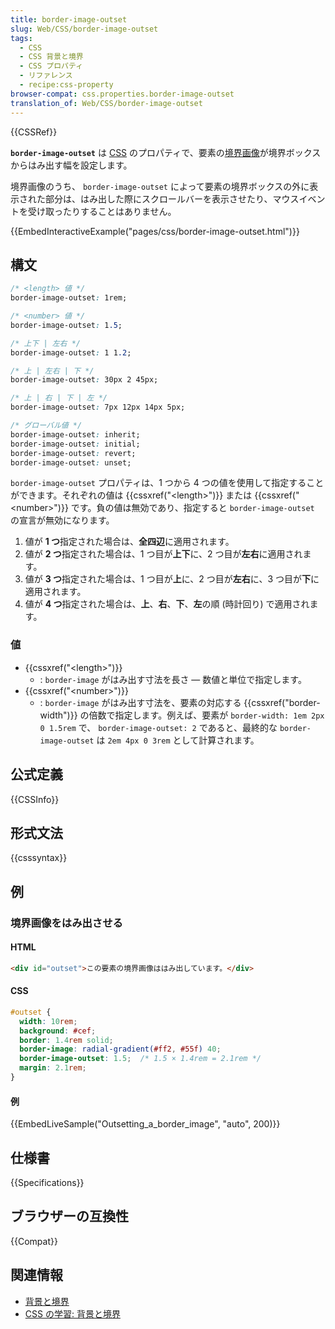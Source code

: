 ```yaml
---
title: border-image-outset
slug: Web/CSS/border-image-outset
tags:
  - CSS
  - CSS 背景と境界
  - CSS プロパティ
  - リファレンス
  - recipe:css-property
browser-compat: css.properties.border-image-outset
translation_of: Web/CSS/border-image-outset
---
```

{{CSSRef}}

**`border-image-outset`** は [CSS](/ja/docs/Web/CSS) のプロパティで、要素の[境界画像](/ja/docs/Web/CSS/border-image)が境界ボックスからはみ出す幅を設定します。

境界画像のうち、 `border-image-outset` によって要素の境界ボックスの外に表示された部分は、はみ出した際にスクロールバーを表示させたり、マウスイベントを受け取ったりすることはありません。

{{EmbedInteractiveExample("pages/css/border-image-outset.html")}}

## 構文

```css
/* <length> 値 */
border-image-outset: 1rem;

/* <number> 値 */
border-image-outset: 1.5;

/* 上下 | 左右 */
border-image-outset: 1 1.2;

/* 上 | 左右 | 下 */
border-image-outset: 30px 2 45px;

/* 上 | 右 | 下 | 左 */
border-image-outset: 7px 12px 14px 5px;

/* グローバル値 */
border-image-outset: inherit;
border-image-outset: initial;
border-image-outset: revert;
border-image-outset: unset;
```

`border-image-outset` プロパティは、1 つから 4 つの値を使用して指定することができます。それぞれの値は {{cssxref("&lt;length&gt;")}} または {{cssxref("&lt;number&gt;")}} です。負の値は無効であり、指定すると `border-image-outset` の宣言が無効になります。

1. 値が **1 つ**指定された場合は、**全四辺**に適用されます。
2. 値が **2 つ**指定された場合は、1 つ目が**上下**に、2 つ目が**左右**に適用されます。
3. 値が **3 つ**指定された場合は、1 つ目が**上**に、2 つ目が**左右**に、3 つ目が**下**に適用されます。
4. 値が **4 つ**指定された場合は、**上**、**右**、**下**、**左**の順 (時計回り) で適用されます。

### 値

- {{cssxref("&lt;length&gt;")}}
  - : `border-image` がはみ出す寸法を長さ — 数値と単位で指定します。
- {{cssxref("&lt;number&gt;")}}
  - : `border-image` がはみ出す寸法を、要素の対応する {{cssxref("border-width")}} の倍数で指定します。例えば、要素が `border-width: 1em 2px 0 1.5rem` で、 `border-image-outset: 2` であると、最終的な `border-image-outset` は `2em 4px 0 3rem` として計算されます。

## 公式定義

{{CSSInfo}}

## 形式文法

{{csssyntax}}

## 例

<h3 id="Outsetting_a_border_image">境界画像をはみ出させる</h3>

#### HTML

```html
<div id="outset">この要素の境界画像ははみ出しています。</div>
```

#### CSS

```css
#outset {
  width: 10rem;
  background: #cef;
  border: 1.4rem solid;
  border-image: radial-gradient(#ff2, #55f) 40;
  border-image-outset: 1.5;  /* 1.5 × 1.4rem = 2.1rem */
  margin: 2.1rem;
}
```

#### 例

{{EmbedLiveSample("Outsetting_a_border_image", "auto", 200)}}

## 仕様書

{{Specifications}}

## ブラウザーの互換性

{{Compat}}

## 関連情報

- [背景と境界](/ja/docs/Web/CSS/CSS_Backgrounds_and_Borders)
- [CSS の学習: 背景と境界](/ja/docs/Learn/CSS/Building_blocks/Backgrounds_and_borders)
